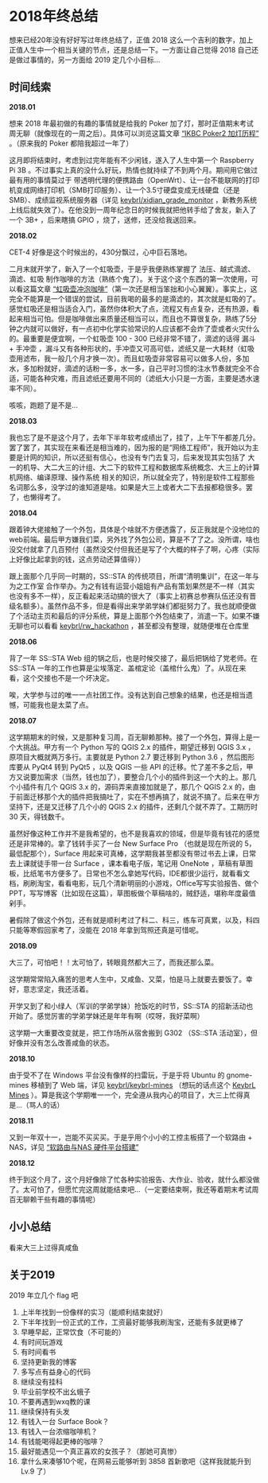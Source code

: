 # 2018年终总结

想来已经20年没有好好写过年终总结了，正值 2018 这么一个吉利的数字，加上正值人生中一个相当关键的节点，还是总结一下。一方面让自己觉得 2018 自己还是做过事情的，另一方面给 2019 定几个小目标...

## 时间线索

**2018.01**

想来 2018 年最初做的有趣的事情就是给我的 Poker 加了灯，那时正值期末考试周无聊（就像现在的一周之后）。具体可以浏览这篇文章 [“IKBC Poker2 加灯历程”](2018-01-20-lighted-poker2.md) 。（原来我的 Poker 都陪我超过一年了）

这月即将结束时，考虑到过完年能有不少闲钱，遂入了人生中第一个 Raspberry Pi 3B 。不过事实上真的没什么好玩，热情也就持续了不到两个月。期间用它做过最有用的事情莫过于 带透明代理的便携路由（OpenWrt）、让一台不能联网的打印机变成网络打印机（SMB打印服务）、让一个3.5寸硬盘变成无线硬盘（还是SMB）、成绩监视系统服务器（详见 [keybrl/xidian_grade_monitor](https://github.com/keybrl/xidian_grade_monitor) ，新教务系统上线后就失效了）。在他没到一周年纪念日的时候我就把他转手给了舍友，新入了一个 3B+ ，后来瞎搞 GPIO ，烧了，送修，还没给我送回来。

**2018.02**

CET-4 好像是这个时候出的，430分飘过，心中巨石落地。

二月末就开学了，新入了一个虹吸壶，于是乎我便熟练掌握了 法压、越式滴滤、滴滤、虹吸 制作咖啡的方法（熟练个鬼了）。关于这个这个东西的第一次使用，可以看这篇文章 [“虹吸壶冲泡咖啡”](2018-03-03-siphon.md)（第一次还是相当笨拙和小心翼翼）。事实上，这完全不能算是一个错误的尝试，目前我喝的最多的是滴滤的，其次就是虹吸的了。感觉虹吸还是相当适合入门，虽然你体积大了点，流程又有点复杂，还有热源，看起来相当可怕。但是咖啡做出来质量还相当可以，而且也不算很复杂，熟练了5分钟之内就可以做好，有一点初中化学实验常识的人应该都不会炸了壶或者火灾什么的。最重要是便宜啊，一个虹吸壶 100 - 300 已经非常不错了，滴滤的话得 漏斗 + 手冲壶 ，漏斗又有各种形状的，手冲壶又可高可低，滤纸又是一大耗材（虹吸壶用滤布，我一般几个月才换一次）。而且虹吸壶非常容易可以做多人份，多加水，多加粉就好，滴滤的话粉一多，水一多，自己平时习惯的注水节奏就完全不合适，可能各种灾难，而且滤纸还要用不同的（滤纸大小只是一方面，主要是透水速率不同）。

咳咳，跑题了是不是...

**2018.03**

我也忘了是不是这个月了，去年下半年软考成绩出了，挂了，上午下午都差几分。罢了罢了，其实现在来看还是相当难的，因为报的是“网络工程师”，我开始以为主要是计网的知识，所以还挺有信心，也没有专门去复习，后来发现其实包括了 大一的机导、大二大三的计组、大二下的软件工程和数据库系统概念、大三上的计算机网络、编译原理、操作系统 相关的知识，所以就全完了，特别是软件工程那些名词那么多，没学过的谁知道是啥。如果是大三上或者大二下去报都稳很多。罢了，也懒得考了。

**2018.04**

跟着钟大佬接触了一个外包，具体是个啥就不方便透露了，反正我就是个没地位的 web前端。最后甲方嫌我们菜，另外找了外包公司，算是不了了之。没所谓，啥也没交付就拿了几百预付（虽然没交付但我还是写了个大概的样子了啊，心疼（实际上好像比起拿到的钱，这点劳动还算值得））

跟上面那个几乎同一时期的，SS::STA 的传统项目，所谓“清明集训”，在这一年与 为之工作室 合作举办。为之有钱有运营小姐姐有产品有策划果然是不一样（其实也没有多不一样），反正看起来活动搞的很大了（事实上初赛总参赛队伍还没有晋级名额多）。虽然作品不多，但是看得出来学弟学妹们都挺努力了。我也就顺便做了个活动主页和最后的评分系统，算是上面那个外包结束了，消遣一下。如果不嫌无聊也可以看看 [keybrl/rw_hackathon](https://github.com/keybrl/rw_hackathon) ，甚至都没有整理，就随便堆在仓库里

**2018.06**

背了一年 SS::STA Web 组的锅之后，也是时候交接了，最后把锅给了党老师。在 SS::STA 一年的工作也算是尘埃落定、盖棺定论（盖棺什么鬼）了。从现在来看，这个交接也不是一个坏决定。

唉，大学参与过的唯一一点社团工作。没有达到自己想象的结果，也还是相当遗憾，可能我也是太菜了点。

**2018.07**

这学期期末的时候，又是那种复习周，百无聊赖那种。接了一个外包，算得上是一个大挑战。甲方有一个 Python 写的 QGIS 2.x 的插件，期望迁移到 QGIS 3.x ，原项目大概就两万多行。主要就是 Python 2.7 要迁移到 Python 3.6 ，然后图形库要从 PyQt4 转到 PyQt5 ，以及 QGIS 一些 API 的迁移。忙了差不多之后，甲方又说要加需求（当然，钱也加了），要整合几个小的插件到这一个大的上。那几个小插件有几个 QGIS 3.x 的，源码弄来直接加就是了，那几个 QGIS 2.x 的，由于前面迁移那个大的插件把我搞吐了，实在不想再搞了，就说不搞了。后来在甲方坚持下，还是又迁移了几个小的 QGIS 2.x 的插件，还剩几个就不弄了。工期历时 30 天，得钱数千。

虽然好像这种工作并不是我希望的，也不是我喜欢的领域，但是毕竟有钱花的感觉还是非常棒的。拿了钱转手买了一台 New Surface Pro （也就是现在所说的 5，最低配那个），Surface 用起来可真棒，这学期我甚至都没有带过书去上课，日常去上课就徒手带一台 Surface ，课本看电子版，笔记用 OneNote ，草稿有草图板，比纸笔书方便多了。日常也不怎么拿她写代码，IDE都很少运行，就看看文档，刷刷淘宝，看看电影，玩几个清新明丽的小游戏，Office写写实验报告、做个PPT，写写博客（比如现在这篇），草图板做个草稿啥的，贼舒适，堪称年度最值剁手。

暑假除了做这个外包，还有就是顺利考过了科二、科三，练车可真累，以及，科四只能等寒假回家考了，没能在 2018 年拿到驾照还真是可惜呢。

**2018.09**

大三了，可怕吧！！太可怕了，转眼竟然都大三了，而我还那么菜。

这学期常常陷入痛苦的思考人生中，又咸鱼、又菜，怕是马上就要去要饭了。幸好，意志坚定，我还活着。

开学又到了和小绿人（军训的学弟学妹）抢饭吃的时节，SS::STA 的招新活动也开始了。感觉厉害的学弟学妹还是年年有啊（哎呀，我好菜啊）

这学期一大重要改变就是，把工作场所从宿舍搬到 G302 （SS::STA 活动室），但好像并没有怎么改善咸鱼的状态。

**2018.10**

由于受不了在 Windows 平台没有像样的扫雷玩，于是乎将 Ubuntu 的 gnome-mines 移植到了 Web 端，详见 [keybrl/keybrl-mines](https://github.com/keybrl/keybrl-mines) （想玩的话点这个 [KeybrL Mines](https://mines.keybrl.com/) ）。算是我这个学期唯一一个，完全遵从我内心的项目了，大三上忙得真是...（骂人的话）

**2018.11**

又到一年双十一，岂能不买买买。于是乎用个小小的工控主板搭了一个软路由 + NAS，详见 [“软路由与NAS 硬件平台搭建”](2018-11-02-router1_hardware.md)

**2018.12**

终于到这个月了，这个月好像除了忙各种实验报告、大作业、验收，就什么都没做了。太可怕了，但愿忙完这周就能结束吧...（一定要结束啊，我还等着期末考试周百无聊赖干些有趣的事情呢）

## 小小总结

看来大三上过得真咸鱼

## 关于2019

2019 年立几个 flag 吧

1. 上半年找到一份像样的实习（能顺利结束就好）
2. 下半年找到一份正式的工作，工资最好能够我刷淘宝，还能有多就更棒了
3. 早睡早起，正常饮食（不可能的）
4. 有时间玩游戏
5. 有时间看书
6. 坚持更新我的博客
7. 多写点有益身心的代码
8. 继续没有挂科
9. 毕业前学校不出幺蛾子
10. 不要再遇到wxq教的课
11. 继续保持有头发
12. 有钱入一台 Surface Book？
13. 有钱入一台浓缩咖啡机？
14. 有钱能喝得起更棒的咖啡？
15. 最好能遇见一个真正喜欢的女孩子？（那她可真惨）
16. 拿什么来凑够10个呢，在网易云能够听到 3858 首新歌吧（这样我就能升到 Lv.9 了）
